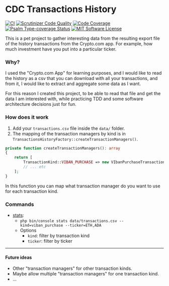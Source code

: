# CDC Transactions History

[![CI](https://github.com/Chemaclass/cdc-transactions-history/actions/workflows/ci.yml/badge.svg)](https://github.com/Chemaclass/cdc-transactions-history/actions/workflows/ci.yml)
[![Scrutinizer Code Quality](https://scrutinizer-ci.com/g/Chemaclass/cdc-transactions-history/badges/quality-score.png?b=master)](https://scrutinizer-ci.com/g/Chemaclass/cdc-transactions-history/?branch=master)
[![Code Coverage](https://scrutinizer-ci.com/g/Chemaclass/cdc-transactions-history/badges/coverage.png?b=master)](https://scrutinizer-ci.com/g/Chemaclass/cdc-transactions-history/?branch=master)
[![Psalm Type-coverage Status](https://shepherd.dev/github/Chemaclass/cdc-transactions-history/coverage.svg)](https://shepherd.dev/github/Chemaclass/cdc-transactions-history)
[![MIT Software License](https://img.shields.io/badge/license-MIT-green.svg)](LICENSE)

This is a pet project to gather interesting data from the resulting export file of the history transactions from the
Crypto.com app. For example, how much investment have you put into a particular ticker.

### Why?

I used the "Crypto.com App" for learning purposes, and I would like to read the history as a csv that you can download
with all your transactions, and from it, I would like to extract and aggregate some data as I want.

For this reason I created this project, to be able to read that file and get the data I am interested with, while
practicing TDD and some software architecture decisions just for fun.

### How does it work

1. Add your `transactions.csv` file inside the `data/` folder.
2. The mapping of the transaction managers by kind is in `TransactionsHistoryFactory::createTransactionManagers()`.

```php
private function createTransactionManagers(): array
{
    return [
        TransactionKind::VIBAN_PURCHASE => new VIbanPurchaseTransactionManager(),
        // ... etc
    ];
}
```

In this function you can map what transaction manager do you want to use for each transaction kind.

### Commands

- [stats](src/TransactionsHistory/Infrastructure/Command/StatisticsCommand.php):
    - `php bin/console stats data/transactions.csv --kind=viban_purchase --ticker=ETH,ADA`
    - Options
        - `kind`: filter by transaction kind
        - `ticker`: filter by ticker

---

#### Future ideas

- Other "transaction managers" for other transaction kinds.
- Maybe allow multiple "transaction managers" for one transaction kind.
- ...
